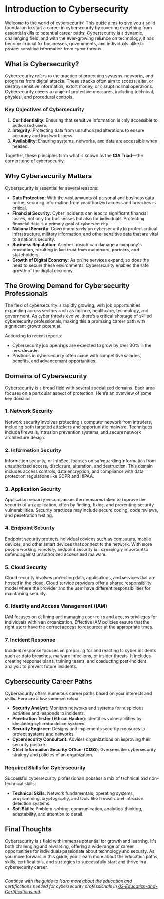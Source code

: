 # Introduction to Cybersecurity

Welcome to the world of cybersecurity! This guide aims to give you a solid foundation to start a career in cybersecurity by covering everything from essential skills to potential career paths. Cybersecurity is a dynamic, challenging field, and with the ever-growing reliance on technology, it has become crucial for businesses, governments, and individuals alike to protect sensitive information from cyber threats.

## What is Cybersecurity?

Cybersecurity refers to the practice of protecting systems, networks, and programs from digital attacks. These attacks often aim to access, alter, or destroy sensitive information, extort money, or disrupt normal operations. Cybersecurity covers a range of protective measures, including technical, physical, and procedural controls.

### Key Objectives of Cybersecurity

1. **Confidentiality**: Ensuring that sensitive information is only accessible to authorized users.
2. **Integrity**: Protecting data from unauthorized alterations to ensure accuracy and trustworthiness.
3. **Availability**: Ensuring systems, networks, and data are accessible when needed.

Together, these principles form what is known as the **CIA Triad**—the cornerstone of cybersecurity.

## Why Cybersecurity Matters

Cybersecurity is essential for several reasons:

- **Data Protection**: With the vast amounts of personal and business data online, securing information from unauthorized access and breaches is critical.
- **Financial Security**: Cyber incidents can lead to significant financial losses, not only for businesses but also for individuals. Protecting financial data is a primary goal of cybersecurity.
- **National Security**: Governments rely on cybersecurity to protect critical infrastructure, military information, and other sensitive data that are vital to a nation’s security.
- **Business Reputation**: A cyber breach can damage a company's reputation, resulting in lost trust from customers, partners, and stakeholders.
- **Growth of Digital Economy**: As online services expand, so does the need to secure these environments. Cybersecurity enables the safe growth of the digital economy.

## The Growing Demand for Cybersecurity Professionals

The field of cybersecurity is rapidly growing, with job opportunities expanding across sectors such as finance, healthcare, technology, and government. As cyber threats evolve, there’s a critical shortage of skilled cybersecurity professionals, making this a promising career path with significant growth potential.

According to recent reports:
- Cybersecurity job openings are expected to grow by over 30% in the next decade.
- Positions in cybersecurity often come with competitive salaries, benefits, and advancement opportunities.

## Domains of Cybersecurity

Cybersecurity is a broad field with several specialized domains. Each area focuses on a particular aspect of protection. Here’s an overview of some key domains:

### 1. Network Security
Network security involves protecting a computer network from intruders, including both targeted attackers and opportunistic malware. Techniques include firewalls, intrusion prevention systems, and secure network architecture design.

### 2. Information Security
Information security, or InfoSec, focuses on safeguarding information from unauthorized access, disclosure, alteration, and destruction. This domain includes access controls, data encryption, and compliance with data protection regulations like GDPR and HIPAA.

### 3. Application Security
Application security encompasses the measures taken to improve the security of an application, often by finding, fixing, and preventing security vulnerabilities. Security practices may include secure coding, code reviews, and penetration testing.

### 4. Endpoint Security
Endpoint security protects individual devices such as computers, mobile devices, and other smart devices that connect to the network. With more people working remotely, endpoint security is increasingly important to defend against unauthorized access and malware.

### 5. Cloud Security
Cloud security involves protecting data, applications, and services that are hosted in the cloud. Cloud service providers offer a shared responsibility model where the provider and the user have different responsibilities for maintaining security.

### 6. Identity and Access Management (IAM)
IAM focuses on defining and managing user roles and access privileges for individuals within an organization. Effective IAM policies ensure that the right users have the correct access to resources at the appropriate times.

### 7. Incident Response
Incident response focuses on preparing for and reacting to cyber incidents such as data breaches, malware infections, or insider threats. It includes creating response plans, training teams, and conducting post-incident analysis to prevent future incidents.

## Cybersecurity Career Paths

Cybersecurity offers numerous career paths based on your interests and skills. Here are a few common roles:

- **Security Analyst**: Monitors networks and systems for suspicious activities and responds to incidents.
- **Penetration Tester (Ethical Hacker)**: Identifies vulnerabilities by simulating cyberattacks on systems.
- **Security Engineer**: Designs and implements security measures to protect systems and networks.
- **Cybersecurity Consultant**: Advises organizations on improving their security posture.
- **Chief Information Security Officer (CISO)**: Oversees the cybersecurity strategy and policies of an organization.

### Required Skills for Cybersecurity

Successful cybersecurity professionals possess a mix of technical and non-technical skills:

- **Technical Skills**: Network fundamentals, operating systems, programming, cryptography, and tools like firewalls and intrusion detection systems.
- **Soft Skills**: Problem-solving, communication, analytical thinking, adaptability, and attention to detail.

## Final Thoughts

Cybersecurity is a field with immense potential for growth and learning. It's both challenging and rewarding, offering a wide range of career opportunities for individuals passionate about technology and security. As you move forward in this guide, you’ll learn more about the education paths, skills, certifications, and strategies to successfully start and thrive in a cybersecurity career.

---

*Continue with the guide to learn more about the education and certifications needed for cybersecurity professionals in [02-Education-and-Certifications.md](Education-and-Certifications.md).*
